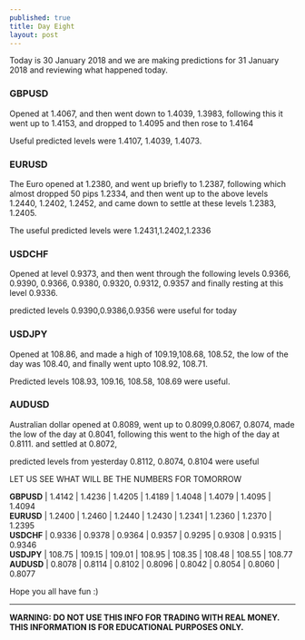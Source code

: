```yaml
---
published: true
title: Day Eight
layout: post
---
```

Today is 30 January 2018 and we are making predictions for 31 January 2018
and reviewing what happened today.

### GBPUSD  
Opened at 1.4067, and then went down to 1.4039, 1.3983, following this it went up to 1.4153, and dropped to 1.4095 and then rose to 1.4164

Useful predicted levels were 1.4107, 1.4039, 1.4073.

### EURUSD 
The Euro opened at 1.2380, and went up briefly to 1.2387, following which almost dropped 50 pips 1.2334, and then went up to the above levels 1.2440, 1.2402, 1.2452, and came down to settle at these levels 1.2383, 1.2405.

The useful predicted levels were 1.2431,1.2402,1.2336

### USDCHF  
Opened at level 0.9373, and then went through the following levels 0.9366, 0.9390, 0.9366, 0.9380,
0.9320, 0.9312, 0.9357 and finally resting at this level 0.9336.

predicted levels 0.9390,0.9386,0.9356 were useful for today 

### USDJPY  
Opened at 108.86, and made a high of 109.19,108.68, 108.52, the low of the day was 108.40,
and finally went upto 108.92, 108.71.

Predicted levels 108.93, 109.16, 108.58, 108.69 were useful.

### AUDUSD  
Australian dollar opened at 0.8089, went up to 0.8099,0.8067, 0.8074, made the low of the day at 0.8041, following this went to the high of the day at 0.8111. and settled at 0.8072,

predicted levels from yesterday 0.8112, 0.8074, 0.8104 were useful

LET US SEE WHAT WILL BE THE NUMBERS FOR TOMORROW

**GBPUSD** | 1.4142 | 1.4236 | 1.4205 | 1.4189 | 1.4048 | 1.4079 | 1.4095 | 1.4094  
**EURUSD** | 1.2400 | 1.2460 | 1.2440 | 1.2430 | 1.2341 | 1.2360 | 1.2370 | 1.2395  
**USDCHF** | 0.9336 | 0.9378 | 0.9364 | 0.9357 | 0.9295 | 0.9308 | 0.9315 | 0.9346  
**USDJPY** | 108.75 | 109.15 | 109.01 | 108.95 | 108.35 | 108.48 | 108.55 | 108.77  
**AUDUSD** | 0.8078 | 0.8114 | 0.8102 | 0.8096 | 0.8042 | 0.8054 | 0.8060 | 0.8077

Hope you all have fun :)

----

**WARNING: DO NOT USE THIS INFO FOR TRADING WITH REAL MONEY. THIS INFORMATION IS FOR EDUCATIONAL PURPOSES ONLY.**
